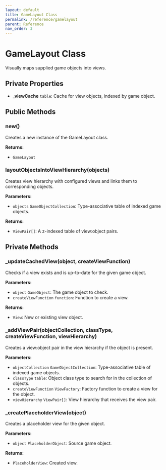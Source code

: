 ```yaml
---
layout: default
title: GameLayout Class
permalink: /reference/gamelayout
parent: Reference
nav_order: 3
---
```

# GameLayout Class

Visually maps supplied game objects into views.

## Private Properties

- **_viewCache** `table`: Cache for view objects, indexed by game object.

## Public Methods

### new()

Creates a new instance of the GameLayout class.

**Returns:**
- `GameLayout`

### layoutObjectsIntoViewHierarchy(objects)

Creates view hierarchy with configured views and links them to corresponding objects.

**Parameters:**
- `objects` `GameObjectCollection`: Type-associative table of indexed game objects.

**Returns:**
- `ViewPair[]`: A z-indexed table of view:object pairs.

## Private Methods

### _updateCachedView(object, createViewFunction)

Checks if a view exists and is up-to-date for the given game object.

**Parameters:**
- `object` `GameObject`: The game object to check.
- `createViewFunction` `function`: Function to create a view.

**Returns:**
- `View`: New or existing view object.

### _addViewPair(objectCollection, classType, createViewFunction, viewHierarchy)

Creates a view:object pair in the view hierarchy if the object is present.

**Parameters:**
- `objectCollection` `GameObjectCollection`: Type-associative table of indexed game objects.
- `classType` `table`: Object class type to search for in the collection of objects.
- `createViewFunction` `ViewFactory`: Factory function to create a view for the object.
- `viewHierarchy` `ViewPair[]`: View hierarchy that receives the view pair.

### _createPlaceholderView(object)

Creates a placeholder view for the given object.

**Parameters:**
- `object` `PlaceholderObject`: Source game object.

**Returns:**
- `PlaceholderView`: Created view.
